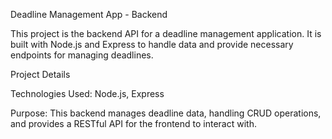 Deadline Management App - Backend

This project is the backend API for a deadline management application. It is built with Node.js and Express to handle data and provide necessary endpoints for managing deadlines.


Project Details

Technologies Used: Node.js, Express

Purpose: This backend manages deadline data, handling CRUD operations, and provides a RESTful API for the frontend to interact with.
